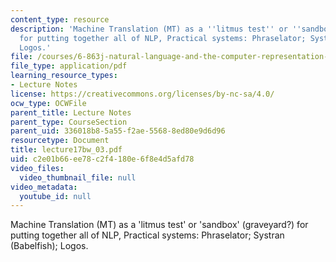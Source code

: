 ```yaml
---
content_type: resource
description: 'Machine Translation (MT) as a ''litmus test'' or ''sandbox'' (graveyard?)
  for putting together all of NLP, Practical systems: Phraselator; Systran (Babelfish);
  Logos.'
file: /courses/6-863j-natural-language-and-the-computer-representation-of-knowledge-spring-2003/c2e01b66ee78c2f4180e6f8e4d5afd78_lecture17bw_03.pdf
file_type: application/pdf
learning_resource_types:
- Lecture Notes
license: https://creativecommons.org/licenses/by-nc-sa/4.0/
ocw_type: OCWFile
parent_title: Lecture Notes
parent_type: CourseSection
parent_uid: 336018b8-5a55-f2ae-5568-8ed80e9d6d96
resourcetype: Document
title: lecture17bw_03.pdf
uid: c2e01b66-ee78-c2f4-180e-6f8e4d5afd78
video_files:
  video_thumbnail_file: null
video_metadata:
  youtube_id: null
---
```

Machine Translation (MT) as a 'litmus test' or 'sandbox' (graveyard?) for putting together all of NLP, Practical systems: Phraselator; Systran (Babelfish); Logos.